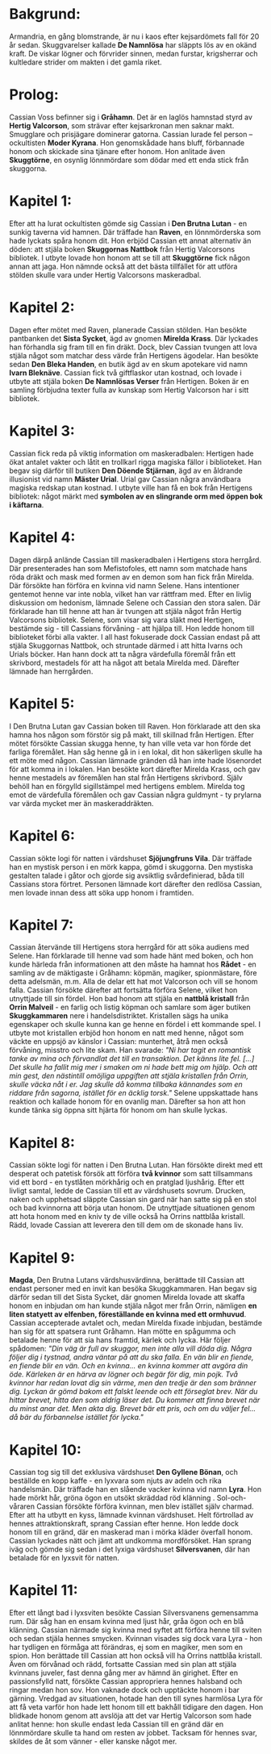 # Bakgrund:  
Armandria, en gång blomstrande, är nu i kaos efter kejsardömets fall för 20 år sedan. Skuggvarelser kallade **De Namnlösa** har släppts lös av en okänd kraft. De viskar lögner och förvrider sinnen, medan furstar, krigsherrar och kultledare strider om makten i det gamla riket.  
# Prolog:  
Cassian Voss befinner sig i **Gråhamn**. Det är en laglös hamnstad styrd av **Hertig Valcorson**, som strävar efter kejsarkronan men saknar makt. Smugglare och prisjägare dominerar gatorna. Cassian lurade fel person – ockultisten **Moder Kyrana**. Hon genomskådade hans bluff, förbannade honom och skickade sina tjänare efter honom. Hon anlitade även **Skuggtörne**, en osynlig lönnmördare som dödar med ett enda stick från skuggorna.
# Kapitel 1:
Efter att ha lurat ockultisten gömde sig Cassian i **Den Brutna Lutan** - en sunkig taverna vid hamnen. Där träffade han **Raven**, en lönnmörderska som hade lyckats spåra honom dit. Hon erbjöd Cassian ett annat alternativ än döden: att stjäla boken **Skuggornas Nattbok** från Hertig Valcorsons bibliotek. I utbyte lovade hon honom att se till att **Skuggtörne** fick någon annan att jaga. Hon nämnde också att det bästa tillfället för att utföra stölden skulle vara under Hertig Valcorsons maskeradbal.  
# Kapitel 2:
Dagen efter mötet med Raven, planerade Cassian stölden. Han besökte pantbanken det **Sista Sycket**, ägd av gnomen **Mirelda Krass**. Där lyckades han förhandla sig fram till en fin dräkt. Dock, blev Cassian tvungen att lova stjäla något som matchar dess värde från Hertigens ägodelar. Han besökte sedan **Den Bleka Handen**, en butik ägd av en skum apotekare vid namn **Ivarn Bleknäve**. Cassian fick två giftflaskor utan kostnad, och lovade i utbyte att stjäla boken **De Namnlösas Verser** från Hertigen. Boken är en samling förbjudna texter fulla av kunskap som Hertig Valcorson har i sitt bibliotek. 
# Kapitel 3:
Cassian fick reda på viktig information om maskeradbalen: Hertigen hade ökat antalet vakter och låtit en trollkarl rigga magiska fällor i biblioteket. Han begav sig därför till butiken **Den Döende Stjärnan**, ägd av en åldrande illusionist vid namn **Mäster Urial**. Urial gav Cassian några användbara magiska redskap utan kostnad. I utbyte ville han få en bok från Hertigens bibliotek: något märkt med **symbolen av en slingrande orm med öppen bok i käftarna**. 
# Kapitel 4:
Dagen därpå anlände Cassian till maskeradbalen i Hertigens stora herrgård. Där presenterades han som Mefistofoles, ett namn som matchade hans röda dräkt och mask med formen av en demon som han fick från Mirelda. Där försökte han förföra en kvinna vid namn Selene. Hans intentioner gentemot henne var inte nobla, vilket han var rättfram med. Efter en livlig diskussion om hedonism, lämnade Selene och Cassian den stora salen. Där förklarade han till henne att han är tvungen att stjäla något från Hertig Valcorsons bibliotek. Selene, som visar sig vara släkt med Hertigen, bestämde sig - till Cassians förvåning - att hjälpa till. Hon ledde honom till biblioteket förbi alla vakter. I all hast fokuserade dock Cassian endast på att stjäla Skuggornas Nattbok, och struntade därmed i att hitta Ivarns och Urials böcker. Han hann dock att ta några värdefulla föremål från ett skrivbord, mestadels för att ha något att betala Mirelda med. Därefter lämnade han herrgården. 
# Kapitel 5:
I Den Brutna Lutan gav Cassian boken till Raven. Hon förklarade att den ska hamna hos någon som förstör sig på makt, till skillnad från Hertigen. Efter mötet försökte Cassian skugga henne, ty han ville veta var hon förde det farliga föremålet. Han såg henne gå in i en lokal, dit hon säkerligen skulle ha ett möte med någon. Cassian lämnade gränden då han inte hade lösenordet för att komma in i lokalen. Han besökte kort därefter Mirelda Krass, och gav henne mestadels av föremålen han stal från Hertigens skrivbord. Själv behöll han en förgylld sigillstämpel med hertigens emblem. Mirelda tog emot de värdefulla föremålen och gav Cassian några guldmynt - ty prylarna var värda mycket mer än maskeraddräkten.    
# Kapitel 6:
Cassian sökte logi för natten i värdshuset **Sjöjungfruns Vila**. Där träffade han en mystisk person i en mörk kappa, gömd i skuggorna. Den mystiska gestalten talade i gåtor och gjorde sig avsiktlig svårdefinierad, båda till Cassians stora förtret. Personen lämnade kort därefter den redlösa Cassian, men lovade innan dess att söka upp honom i framtiden. 
# Kapitel 7:
Cassian återvände till Hertigens stora herrgård för att söka audiens med Selene. Han förklarade till henne vad som hade hänt med boken, och hon kunde härleda från informationen att den måste ha hamnat hos **Rådet** - en samling av de mäktigaste i Gråhamn: köpmän, magiker, spionmästare, före detta adelsmän, m.m. Alla de delar ett hat mot Valcorson och vill se honom falla. Cassian försökte därefter att fortsätta förföra Selene, vilket hon utnyttjade till sin fördel. Hon bad honom att stjäla en **nattblå kristall** från **Orrin Malveil** - en farlig och listig köpman och samlare som äger butiken **Skuggkammaren** nere i handelsdistriktet. Kristallen sägs ha unika egenskaper och skulle kunna kan ge henne en fördel i ett kommande spel. I utbyte mot kristallen erbjöd hon honom en natt med henne, något som väckte en uppsjö av känslor i Cassian: munterhet, åtrå men också förvåning, misstro och lite skam. Han svarade: *"Ni har tagit en romantisk tanke av mina och förvandlat det till en transaktion. Det känns lite fel. [...] Det skulle ha fallit mig mer i smaken om ni hade bett mig om hjälp. Och att min gest, den nästintill omöjliga uppgiften att stjäla kristallen från Orrin, skulle väcka nåt i er. Jag skulle då komma tillbaka kännandes som en riddare från sagorna, istället för en äcklig torsk."* Selene uppskattade hans reaktion och kallade honom för en ovanlig man. Därefter sa hon att hon kunde tänka sig öppna sitt hjärta för honom om han skulle lyckas.
# Kapitel 8:
Cassian sökte logi för natten i Den Brutna Lutan. Han försökte direkt med ett desperat och patetisk försök att förföra **två kvinnor** som satt tillsammans vid ett bord - en tystlåten mörkhårig och en pratglad ljushårig. Efter ett livligt samtal, ledde de Cassian till ett av värdshusets sovrum. Drucken, naken och upphetsad släppte Cassian sin gard när han satte sig på en stol och bad kvinnorna att börja utan honom. De utnyttjade situationen genom att hota honom med en kniv ty de ville också ha Orrins nattblåa kristall. Rädd, lovade Cassian att leverera den till dem om de skonade hans liv.       
# Kapitel 9:
**Magda**, Den Brutna Lutans värdshusvärdinna, berättade till Cassian att endast personer med en invit kan besöka Skuggkammaren. Han begav sig därför sedan till det Sista Sycket, där gnomen Mirelda lovade att skaffa honom en inbjudan om han kunde stjäla något mer från Orrin, nämligen **en liten statyett av elfenben, föreställande en kvinna med ett ormhuvud**. Cassian accepterade avtalet och, medan Mirelda fixade inbjudan, bestämde han sig för att spatsera runt Gråhamn. Han mötte en spågumma och betalade henne för att sia hans framtid, kärlek och lycka. Här följer spådomen: *"Din väg är full av skuggor, men inte alla vill döda dig. Några följer dig i tystnad, andra väntar på att du ska falla. En vän blir en fiende, en fiende blir en vän. Och en kvinna… en kvinna kommer att avgöra din öde. Kärleken är en härva av lögner och begär för dig, min pojk. Två kvinnor har redan lovat dig sin värme, men den tredje är den som bränner dig. Lyckan är gömd bakom ett falskt leende och ett förseglat brev. När du hittar brevet, hitta den som aldrig läser det. Du kommer att finna brevet när du minst anar det. Men akta dig. Brevet bär ett pris, och om du väljer fel... då bär du förbannelse istället för lycka."*
# Kapitel 10:
Cassian tog sig till det exklusiva värdshuset **Den Gyllene Bönan**, och beställde en kopp kaffe - en lyxvara som njuts av adeln och rika handelsmän. Där träffade han en slående vacker kvinna vid namn **Lyra**. Hon hade mörkt hår, gröna ögon en utsökt skräddad röd klänning . Sol-och-våraren Cassian försökte förföra kvinnan, men blev istället själv charmad. Efter att ha utbytt en kyss, lämnade kvinnan värdshuset. Helt förtrollad av hennes attraktionskraft, sprang Cassian efter henne. Hon ledde dock honom till en gränd, där en maskerad man i mörka kläder överfall honom. Cassian lyckades nätt och jämt att undkomma mordförsöket. Han sprang iväg och gömde sig sedan i det lyxiga värdshuset **Silversvanen**, där han betalade för en lyxsvit för natten.
# Kapitel 11:
Efter ett långt bad i lyxsviten besökte Cassian Silversvanens gemensamma rum. Där såg han en ensam kvinna med ljust hår, gråa ögon och en blå klänning. Cassian närmade sig kvinna med syftet att förföra henne till sviten och sedan stjäla hennes smycken. Kvinnan visades sig dock vara Lyra - hon har tydligen en förmåga att förändras, ej som en magiker, men som en spion. Hon berättade till Cassian att hon också vill ha Orrins nattblåa kristall. Även om förvånad och rädd, fortsatte Cassian med sin plan att stjäla kvinnans juveler, fast denna gång mer av hämnd än girighet. Efter en passionsfylld natt, försökte Cassian appropriera hennes halsband och ringar medan hon sov. Hon vaknade dock och upptäckte honom i bar gärning. Vredgad av situationen, hotade han den till synes harmlösa Lyra för att få veta varför hon hade lett honom till ett bakhåll tidigare den dagen. Hon blidkade honom genom att avslöja att det var Hertig Valcorson som hade anlitat henne: hon skulle endast leda Cassian till en gränd där en lönnmördare skulle ta hand om resten av jobbet. Tacksam för hennes svar, skildes de åt som vänner - eller kanske något mer. 
